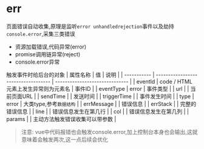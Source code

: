 # err
页面错误自动收集,原理是监听`error unhandledrejection`事件以及劫持`console.error`,采集三类错误
+ 资源加载错误,代码异常(error)
+ promise调用链异常(reject)
+ console.error异常

触发事件时给后台的对象
| 属性名称    | 值                                  | 说明                           |
| ----------- | ----------------------------------- | ------------------------------ |
| eventId     | code / HTML元素上发生异常则为元素名 | 事件ID                         |
| eventType   | error                               | 事件类型                       |
| url         |                                     | 当前页面URL                    |
| sendTime    |                                     | 发送时间                       |
| triggerTime |                                     | 事件发生时间                   |
| type        | error                               | 大类type,参考`数据结构`        |
| errMessage  |                                     | 错误信息                       |
| errStack    |                                     | 完整的错误信息                 |
| line        |                                     | 错误信息发生在第几行           |
| col         |                                     | 错误信息发生在第几列           |
| params      |                                     | 主动方法触发错误收集可以带参数 |

> 注意: vue中代码报错也会触发console.error,加上控制台本身也会输出,这就意味着会触发两次,这一点后续会优化